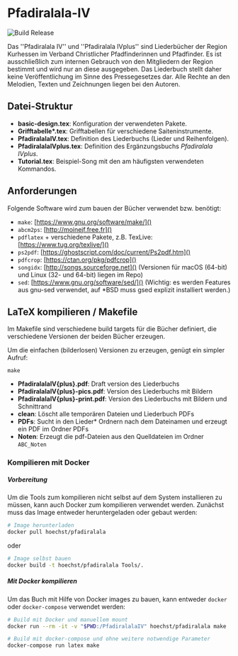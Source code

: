 # Pfadiralala-IV
![Build Release](https://github.com/vcp-kurhessen/Pfadiralala-IV/workflows/Build%20Release/badge.svg)

Das ''Pfadiralala IV'' und ''Pfadiralala IVplus'' sind Liederbücher der Region Kurhessen im Verband Christlicher Pfadfinderinnen und Pfadfinder. Es ist ausschließlich zum internen Gebrauch von den Mitgliedern der Region bestimmt und wird nur an diese ausgegeben. Das Liederbuch stellt daher keine Veröffentlichung im Sinne des Pressegesetzes dar. Alle Rechte an den Melodien, Texten und Zeichnungen liegen bei den Autoren. 

## Datei-Struktur

- **basic-design.tex**: Konfiguration der verwendeten Pakete.
- **Grifftabelle\*.tex**: Grifftabellen für verschiedene Saiteninstrumente.
- **PfadiralalaIV.tex**: Definition des Liederbuchs (Lieder und Reihenfolgen).
- **PfadiralalaIVplus.tex**: Definition des Ergänzungsbuchs *Pfadiralala IVplus*.
- **Tutorial.tex**: Beispiel-Song mit den am häufigsten verwendeten Kommandos. 

## Anforderungen

Folgende Software wird zum bauen der Bücher verwendet bzw. benötigt:

- `make`: [https://www.gnu.org/software/make/]()
- `abcm2ps`: [http://moinejf.free.fr]()
- `pdflatex` + verschiedene Pakete, z.B. TexLive: [https://www.tug.org/texlive/]()
- `ps2pdf`: [https://ghostscript.com/doc/current/Ps2pdf.htm]()
- `pdfcrop`: [https://ctan.org/pkg/pdfcrop]()
- `songidx`: [http://songs.sourceforge.net]() (Versionen für macOS (64-bit) und Linux (32- und 64-bit) liegen im Repo)
- `sed`: [https://www.gnu.org/software/sed/]() (Wichtig: es werden Features aus gnu-sed verwendet, auf *BSD muss gsed explizit installiert werden.) 

## LaTeX kompilieren / Makefile

Im Makefile sind verschiedene build targets für die Bücher definiert, die verschiedene Versionen der beiden Bücher erzeugen.

Um die einfachen (bilderlosen) Versionen zu erzeugen, genügt ein simpler Aufruf:

```
make
``` 

- **PfadiralalaIV{plus}.pdf**: Draft version des Liederbuchs
- **PfadiralalaIV{plus}-pics.pdf**: Version des Liederbuchs mit Bildern
- **PfadiralalaIV{plus}-print.pdf**: Version des Liederbuchs mit Bildern und Schnittrand
- **clean**: Löscht alle temporären Dateien und Liederbuch PDFs
- **PDFs**: Sucht in den Lieder* Ordnern nach dem Dateinamen und erzeugt ein PDF im Ordner PDFs
- **Noten**: Erzeugt die pdf-Dateien aus den Quelldateien im Ordner `ABC_Noten`

### Kompilieren mit Docker

##### Vorbereitung
Um die Tools zum kompilieren nicht selbst auf dem System installieren zu müssen, kann auch Docker zum kompilieren verwendet werden. Zunächst muss das Image entweder heruntergeladen oder gebaut werden: 

```bash
# Image herunterladen
docker pull hoechst/pfadiralala
```
oder

```bash
# Image selbst bauen
docker build -t hoechst/pfadiralala Tools/.
```

##### Mit Docker kompilieren
Um das Buch mit Hilfe von Docker images zu bauen, kann entweder `docker` oder `docker-compose` verwendet werden:

```bash
# Build mit Docker und manuellem mount
docker run --rm -it -v "$PWD:/PfadiralalaIV" hoechst/pfadiralala make
```

```bash
# Build mit docker-compose und ohne weitere notwendige Parameter
docker-compose run latex make
```